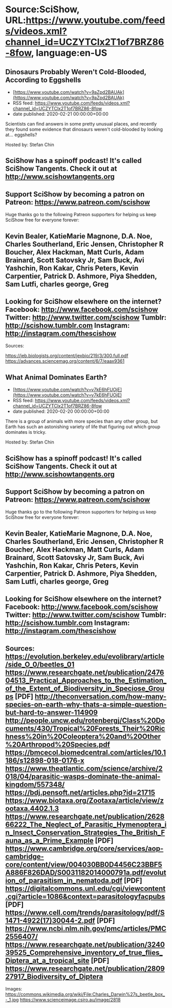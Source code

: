 # Source:SciShow, URL:https://www.youtube.com/feeds/videos.xml?channel_id=UCZYTClx2T1of7BRZ86-8fow, language:en-US

## Dinosaurs Probably Weren't Cold-Blooded, According to Eggshells
 - [https://www.youtube.com/watch?v=9aZpd2BAUAk](https://www.youtube.com/watch?v=9aZpd2BAUAk)
 - RSS feed: https://www.youtube.com/feeds/videos.xml?channel_id=UCZYTClx2T1of7BRZ86-8fow
 - date published: 2020-02-21 00:00:00+00:00

Scientists can find answers in some pretty unusual places, and recently they found some evidence that dinosaurs weren't cold-blooded by looking at... eggshells?

Hosted by: Stefan Chin

SciShow has a spinoff podcast! It's called SciShow Tangents. Check it out at http://www.scishowtangents.org
----------
Support SciShow by becoming a patron on Patreon: https://www.patreon.com/scishow
----------
Huge thanks go to the following Patreon supporters for helping us keep SciShow free for everyone forever:

Kevin Bealer, KatieMarie Magnone, D.A. Noe, Charles Southerland, Eric Jensen, Christopher R Boucher, Alex Hackman, Matt Curls, Adam Brainard, Scott Satovsky Jr, Sam Buck, Avi Yashchin, Ron Kakar, Chris Peters, Kevin Carpentier, Patrick D. Ashmore, Piya Shedden, Sam Lutfi, charles george, Greg 
----------
Looking for SciShow elsewhere on the internet?
Facebook: http://www.facebook.com/scishow
Twitter: http://www.twitter.com/scishow
Tumblr: http://scishow.tumblr.com
Instagram: http://instagram.com/thescishow
----------
Sources:

https://jeb.biologists.org/content/jexbio/219/3/300.full.pdf
https://advances.sciencemag.org/content/6/7/eaax9361

## What Animal Dominates Earth?
 - [https://www.youtube.com/watch?v=v7kE6hFUOjE](https://www.youtube.com/watch?v=v7kE6hFUOjE)
 - RSS feed: https://www.youtube.com/feeds/videos.xml?channel_id=UCZYTClx2T1of7BRZ86-8fow
 - date published: 2020-02-20 00:00:00+00:00

There is a group of animals with more species than any other group, but Earth has such an astonishing variety of life that figuring out which group dominates is tricky.

Hosted by: Stefan Chin

SciShow has a spinoff podcast! It's called SciShow Tangents. Check it out at http://www.scishowtangents.org
----------
Support SciShow by becoming a patron on Patreon: https://www.patreon.com/scishow
----------
Huge thanks go to the following Patreon supporters for helping us keep SciShow free for everyone forever:

Kevin Bealer, KatieMarie Magnone, D.A. Noe, Charles Southerland, Eric Jensen, Christopher R Boucher, Alex Hackman, Matt Curls, Adam Brainard, Scott Satovsky Jr, Sam Buck, Avi Yashchin, Ron Kakar, Chris Peters, Kevin Carpentier, Patrick D. Ashmore, Piya Shedden, Sam Lutfi, charles george, Greg 
----------
Looking for SciShow elsewhere on the internet?
Facebook: http://www.facebook.com/scishow
Twitter: http://www.twitter.com/scishow
Tumblr: http://scishow.tumblr.com
Instagram: http://instagram.com/thescishow
----------
Sources:
https://evolution.berkeley.edu/evolibrary/article/side_O_0/beetles_01
https://www.researchgate.net/publication/247604513_Practical_Approaches_to_the_Estimation_of_the_Extent_of_Biodiversity_in_Speciose_Groups [PDF]
http://theconversation.com/how-many-species-on-earth-why-thats-a-simple-question-but-hard-to-answer-114909
http://people.uncw.edu/rotenbergj/Class%20Documents/430/Tropical%20Forests_Their%20Richness%20in%20Coleoptera%20and%20Other%20Arthropod%20Species.pdf
https://bmcecol.biomedcentral.com/articles/10.1186/s12898-018-0176-x
https://www.theatlantic.com/science/archive/2018/04/parasitic-wasps-dominate-the-animal-kingdom/557348/
https://bdj.pensoft.net/articles.php?id=21715
https://www.biotaxa.org/Zootaxa/article/view/zootaxa.4402.1.3
https://www.researchgate.net/publication/262866222_The_Neglect_of_Parasitic_Hymenoptera_in_Insect_Conservation_Strategies_The_British_Fauna_as_a_Prime_Example [PDF]
https://www.cambridge.org/core/services/aop-cambridge-core/content/view/004030BB0D4456C23BBF5A886F826DAD/S0031182014000791a.pdf/evolution_of_parasitism_in_nematoda.pdf [PDF]
https://digitalcommons.unl.edu/cgi/viewcontent.cgi?article=1086&context=parasitologyfacpubs [PDF]
https://www.cell.com/trends/parasitology/pdf/S1471-4922(17)30044-2.pdf [PDF]
https://www.ncbi.nlm.nih.gov/pmc/articles/PMC2556407/
https://www.researchgate.net/publication/324039525_Comprehensive_inventory_of_true_flies_Diptera_at_a_tropical_site [PDF]
https://www.researchgate.net/publication/280927917_Biodiversity_of_Diptera
----------
Images:
https://commons.wikimedia.org/wiki/File:Charles_Darwin%27s_beetle_box_-_1.jpg
https://www.scienceimage.csiro.au/image/2818

